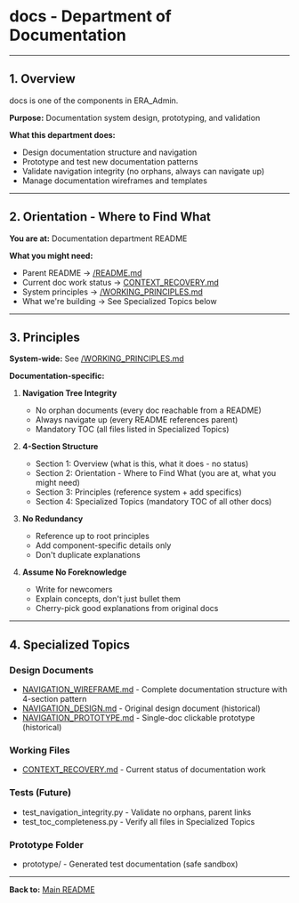 # docs - Department of Documentation

---

## 1. Overview

docs is one of the components in ERA_Admin.

**Purpose:** Documentation system design, prototyping, and validation

**What this department does:**
- Design documentation structure and navigation
- Prototype and test new documentation patterns
- Validate navigation integrity (no orphans, always can navigate up)
- Manage documentation wireframes and templates

---

## 2. Orientation - Where to Find What

**You are at:** Documentation department README

**What you might need:**
- Parent README → [/README.md](../README.md)
- Current doc work status → [CONTEXT_RECOVERY.md](CONTEXT_RECOVERY.md)
- System principles → [/WORKING_PRINCIPLES.md](../WORKING_PRINCIPLES.md)
- What we're building → See Specialized Topics below

---

## 3. Principles

**System-wide:** See [/WORKING_PRINCIPLES.md](../WORKING_PRINCIPLES.md)

**Documentation-specific:**

1. **Navigation Tree Integrity**
   - No orphan documents (every doc reachable from a README)
   - Always navigate up (every README references parent)
   - Mandatory TOC (all files listed in Specialized Topics)

2. **4-Section Structure**
   - Section 1: Overview (what is this, what it does - no status)
   - Section 2: Orientation - Where to Find What (you are at, what you might need)
   - Section 3: Principles (reference system + add specifics)
   - Section 4: Specialized Topics (mandatory TOC of all other docs)

3. **No Redundancy**
   - Reference up to root principles
   - Add component-specific details only
   - Don't duplicate explanations

4. **Assume No Foreknowledge**
   - Write for newcomers
   - Explain concepts, don't just bullet them
   - Cherry-pick good explanations from original docs

---

## 4. Specialized Topics

### Design Documents

- [NAVIGATION_WIREFRAME.md](NAVIGATION_WIREFRAME.md) - Complete documentation structure with 4-section pattern
- [NAVIGATION_DESIGN.md](NAVIGATION_DESIGN.md) - Original design document (historical)
- [NAVIGATION_PROTOTYPE.md](NAVIGATION_PROTOTYPE.md) - Single-doc clickable prototype (historical)

### Working Files

- [CONTEXT_RECOVERY.md](CONTEXT_RECOVERY.md) - Current status of documentation work

### Tests (Future)

- test_navigation_integrity.py - Validate no orphans, parent links
- test_toc_completeness.py - Verify all files in Specialized Topics

### Prototype Folder

- prototype/ - Generated test documentation (safe sandbox)

---

**Back to:** [Main README](../README.md)
